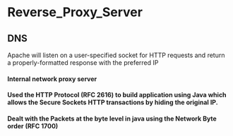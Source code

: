 # Reverse_Proxy_Server
## DNS
  Apache will listen on a user-specified socket for HTTP requests and return a properly-formatted response with the preferred IP
#### Internal network proxy server
#### Used the HTTP Protocol (RFC 2616) to build application using Java which allows the Secure Sockets HTTP transactions by hiding the original IP.
#### Dealt with the Packets at the byte level in java using the Network Byte order (RFC 1700)
